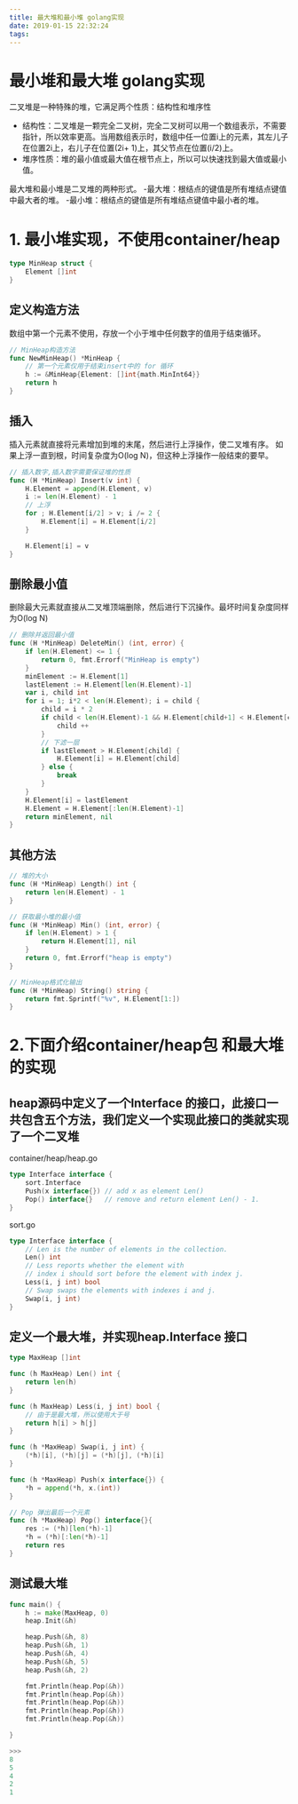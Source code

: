 ```yaml
---
title: 最大堆和最小堆 golang实现
date: 2019-01-15 22:32:24
tags:
---
```


# 最小堆和最大堆 golang实现

二叉堆是一种特殊的堆，它满足两个性质：结构性和堆序性

- 结构性：二叉堆是一颗完全二叉树，完全二叉树可以用一个数组表示，不需要指针，所以效率更高。当用数组表示时，数组中任一位置i上的元素，其左儿子在位置2i上，右儿子在位置(2i+ 1)上，其父节点在位置(i/2)上。
- 堆序性质：堆的最小值或最大值在根节点上，所以可以快速找到最大值或最小值。

最大堆和最小堆是二叉堆的两种形式。
-最大堆：根结点的键值是所有堆结点键值中最大者的堆。
-最小堆：根结点的键值是所有堆结点键值中最小者的堆。

# 1. 最小堆实现，不使用container/heap

``` go
type MinHeap struct {
    Element []int
}
```

## 定义构造方法

数组中第一个元素不使用，存放一个小于堆中任何数字的值用于结束循环。

```go
// MinHeap构造方法
func NewMinHeap() *MinHeap {
    // 第一个元素仅用于结束insert中的 for 循环
    h := &MinHeap{Element: []int{math.MinInt64}}
    return h
}
```

## 插入

插入元素就直接将元素增加到堆的末尾，然后进行上浮操作，使二叉堆有序。
如果上浮一直到根，时间复杂度为O(log N)，但这种上浮操作一般结束的要早。

```go
// 插入数字,插入数字需要保证堆的性质
func (H *MinHeap) Insert(v int) {
    H.Element = append(H.Element, v)
    i := len(H.Element) - 1
    // 上浮
    for ; H.Element[i/2] > v; i /= 2 {
        H.Element[i] = H.Element[i/2]
    }

    H.Element[i] = v
}
```

## 删除最小值

删除最大元素就直接从二叉堆顶端删除，然后进行下沉操作。最坏时间复杂度同样为O(log N)


```go
// 删除并返回最小值
func (H *MinHeap) DeleteMin() (int, error) {
    if len(H.Element) <= 1 {
        return 0, fmt.Errorf("MinHeap is empty")
	}
	minElement := H.Element[1]
	lastElement := H.Element[len(H.Element)-1]
	var i, child int
	for i = 1; i*2 < len(H.Element); i = child {
		child = i * 2
		if child < len(H.Element)-1 && H.Element[child+1] < H.Element[child] {
			child ++
		}
		// 下滤一层
		if lastElement > H.Element[child] {
			H.Element[i] = H.Element[child]
		} else {
			break
		}
	}
	H.Element[i] = lastElement
	H.Element = H.Element[:len(H.Element)-1]
	return minElement, nil
}
```

## 其他方法

```go
// 堆的大小
func (H *MinHeap) Length() int {
	return len(H.Element) - 1
}

// 获取最小堆的最小值
func (H *MinHeap) Min() (int, error) {
	if len(H.Element) > 1 {
		return H.Element[1], nil
	}
	return 0, fmt.Errorf("heap is empty")
}

// MinHeap格式化输出
func (H *MinHeap) String() string {
	return fmt.Sprintf("%v", H.Element[1:])
}

```

# 2.下面介绍container/heap包 和最大堆的实现

## heap源码中定义了一个Interface 的接口，此接口一共包含五个方法，我们定义一个实现此接口的类就实现了一个二叉堆

container/heap/heap.go
```go
type Interface interface {
	sort.Interface
	Push(x interface{}) // add x as element Len()
	Pop() interface{}   // remove and return element Len() - 1.
}
```

sort.go
```go
type Interface interface {
	// Len is the number of elements in the collection.
	Len() int
	// Less reports whether the element with
	// index i should sort before the element with index j.
	Less(i, j int) bool
	// Swap swaps the elements with indexes i and j.
	Swap(i, j int)
}
```

## 定义一个最大堆，并实现heap.Interface 接口
```go
type MaxHeap []int

func (h MaxHeap) Len() int {
	return len(h)
}

func (h MaxHeap) Less(i, j int) bool {
	// 由于是最大堆，所以使用大于号
	return h[i] > h[j]
}

func (h *MaxHeap) Swap(i, j int) {
	(*h)[i], (*h)[j] = (*h)[j], (*h)[i]
}

func (h *MaxHeap) Push(x interface{}) {
	*h = append(*h, x.(int))
}

// Pop 弹出最后一个元素
func (h *MaxHeap) Pop() interface{}{
	res := (*h)[len(*h)-1]
	*h = (*h)[:len(*h)-1]
	return res
}

```
## 测试最大堆
```go
func main() {
	h := make(MaxHeap, 0)
	heap.Init(&h)

	heap.Push(&h, 8)
	heap.Push(&h, 1)
	heap.Push(&h, 4)
	heap.Push(&h, 5)
	heap.Push(&h, 2)

	fmt.Println(heap.Pop(&h))
	fmt.Println(heap.Pop(&h))
	fmt.Println(heap.Pop(&h))
	fmt.Println(heap.Pop(&h))
	fmt.Println(heap.Pop(&h))

}

>>>
8
5
4
2
1
```
